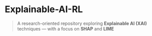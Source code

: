 # Explainable-AI-RL

> A research-oriented repository exploring **Explainable AI (XAI)** techniques — with a focus on **SHAP** and **LIME** 
